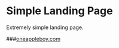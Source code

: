 Simple Landing Page
=====================
Extremely simple landing page.

###[oneappleboy.com](http://oneappleboy.com)
